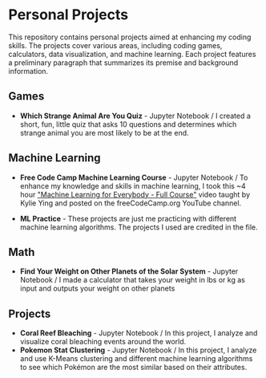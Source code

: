 # Personal Projects

This repository contains personal projects aimed at enhancing my coding skills. The projects cover various areas, including coding games, calculators, data visualization, and machine learning. Each project features a preliminary paragraph that summarizes its premise and background information. 

## Games
- <b>Which Strange Animal Are You Quiz</b> - Jupyter Notebook / I created a short, fun, little quiz that asks 10 questions and determines which strange animal you are most likely to be at the end.

## Machine Learning
- <b>Free Code Camp Machine Learning Course</b> - Jupyter Notebook / To enhance my knowledge and skills in machine learning, I took this ~4 hour <a href="https://youtu.be/i_LwzRVP7bg?si=dReaZuURxMfo4YCm">"Machine Learning for Everybody - Full Course"</a> video taught by Kylie Ying and posted on the freeCodeCamp.org YouTube channel.

- <b>ML Practice</b> - These projects are just me practicing with different machine learning algorithms. The projects I used are credited in the file.

## Math
- <b>Find Your Weight on Other Planets of the Solar System</b> - Jupyter Notebook / I made a calculator that takes your weight in lbs or kg as input and outputs your weight on other planets

## Projects
- <b>Coral Reef Bleaching</b> - Jupyter Notebook / In this project, I analyze and visualize coral bleaching events around the world.
- <b>Pokemon Stat Clustering</b> - Jupyter Notebook / In this project, I analyze and use K-Means clustering and different machine learning algorithms to see which Pokémon are the most similar based on their attributes.

